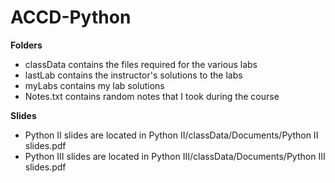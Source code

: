 # ACCD-Python

<b>Folders</b>
- classData contains the files required for the various labs
- lastLab contains the instructor's solutions to the labs
- myLabs contains my lab solutions
- Notes.txt contains random notes that I took during the course

<b>Slides</b>
- Python II slides are located in Python II/classData/Documents/Python II slides.pdf
- Python III slides are located in Python III/classData/Documents/Python III slides.pdf